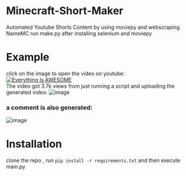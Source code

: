 # Minecraft-Short-Maker
Automated Youtube Shorts Content by using moviepy and webscraping NameMC
run make.py after installing selenium and moviepy

# Example
click on the image to open the video on youtube:  
[![Everything Is AWESOME](https://github.com/Intedai/TOP10-Skins-Generator/assets/69306633/ee083242-2abb-4fa1-99a7-ce60073ff644)](https://www.youtube.com/watch?v=8ezRwVvkFLA)  
The video got 3.7k views from just running a script and uploading the generated video:
![image](https://github.com/Intedai/TOP10-Skins-Generator/assets/69306633/2a4461a7-d19c-469b-ae86-f0a664c594a7)

### a comment is also generated:
![image](https://github.com/Intedai/TOP10-Skins-Generator/assets/69306633/48a8198c-4f23-42ce-803e-6887ccc1b4f6)

# Installation 
clone the repo , run `pip install -r requirements.txt` and then execute main.py
